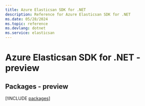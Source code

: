 ```yaml
---
title: Azure Elasticsan SDK for .NET
description: Reference for Azure Elasticsan SDK for .NET
ms.date: 05/28/2024
ms.topic: reference
ms.devlang: dotnet
ms.service: elasticsan
---
```

# Azure Elasticsan SDK for .NET - preview
## Packages - preview
[!INCLUDE [packages](elasticsan-index.md)]